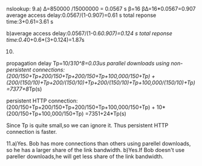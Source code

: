 nslookup:
9.a)
Δ=850000 /15000000 = 0.0567 s
β=16
βΔ=16*0.0567=0.907
average access delay:0.0567/(1-0.907)=0.61 s
total reponse time:3+0.61=3.61 s

b)average access delay:0.0567/(1-0.6*0.907)=0.124 s
total reponse time:0.4*0+0.6*(3+0.124)=1.87s

10.
propagation delay Tp=10/3*10^8=0.03us
parallel downloads using non-persistent connections:
(200/150+Tp+200/150+Tp+200/150+Tp+100,000/150+Tp) + (200/(150/10)+Tp+200/(150/10)+Tp+200/(150/10)+Tp+100,000/(150/10)+Tp) =7377+8*Tp(s)

persistent HTTP connection:
(200/150+Tp+200/150+Tp+200/150+Tp+100,000/150+Tp) + 10*(200/150+Tp+100,000/150+Tp) =7351+24*Tp(s)

Since Tp is quite small,so we can ignore it. Thus persistent HTTP connection is faster.

11.a)Yes. Bob has more connections than others using parellel downloads, so he has a larger share of the link 
bandwidth.
   b)Yes.If Bob doesn't use pareller downloads,he will get less share of the link bandwidth.
